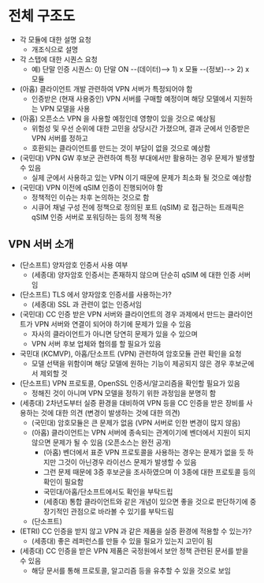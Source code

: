 # 전체 구조도
- 각 모듈에 대한 설명 요청
  - 개조식으로 설명
- 각 스탭에 대한 시퀀스 요청
  - 예) 단말 인증 시퀀스: 0) 단말 ON --(데이터)--> 1) x 모듈 --(정보)--> 2) x 모듈
- (아홉) 클라이언트 개발 관련하여 VPN 서버가 특정되어야 함
  - 인증받은 (현재 사용중인) VPN 서버를 구매할 예정이며 해당 모델에서 지원하는 VPN 모델을 사용
- (아홉) 오픈소스 VPN 을 사용할 예정인데 영향이 있을 것으로 예상됨
  - 위험성 및 우선 순위에 대한 고민을 상당시간 가졌으며, 결과 군에서 인증받은 VPN 서버를 정하고
  - 호환되는 클라이언트를 만드는 것이 부담이 없을 것으로 예상함 
- (국민대) VPN GW 후보군 관련하여 특정 부대에서만 활용하는 경우 문제가 발생할 수 있음
  - 실제 군에서 사용하고 있는 VPN 이기 때문에 문제가 최소화 될 것으로 예상함
- (국민대) VPN 이전에 qSIM 인증이 진행되어야 함
  - 정책적인 이슈는 차후 논의하는 것으로 함
  - 시큐어 채널 구성 전에 정책으로 정의된 포트 (qSIM) 로 접근하는 트래픽은 qSIM 인증 서버로 포워딩하는 등의 정책 적용

## VPN 서버 소개
- (단소프트) 양자암호 인증서 사용 여부
  - (세종대) 양자암호 인증서는 존재하지 않으며 단순히 qSIM 에 대한 인증 서버임 
- (단소프트) TLS 에서 양자암호 인증서를 사용하는가?
  - (세종대) SSL 과 관련이 없는 인증서임
- (국민대) CC 인증 받은 VPN 서버와 클라이언트의 경우 과제에서 만드는 클라이언트가 VPN 서버와 연결이 되어야 하기에 문제가 있을 수 있음
  - 자사의 클라이언트가 아니면 당연히 문제가 있을 수 있으며
  - VPN 서버 후보 업체와 협의를 할 필요가 있음
- 국민대 (KCMVP), 아홉/단소프트 (VPN) 관련하여 암호모듈 관련 확인을 요청
  - 모델 선택을 위함이며 해당 모델에 원하는 기능이 제공되지 않은 경우 후보군에서 제외할 것
- (단소프트) VPN 프로토콜, OpenSSL 인증서/알고리즘을 확인할 필요가 있음
  - 정해진 것이 아니며 VPN 모델을 정하기 위한 과정임을 분명히 함
- (세종대) 2차년도부터 실증 환경을 대비하여 VPN 등을 CC 인증을 받은 장비를 사용하는 것에 대한 의견 (변경이 발생하는 것에 대한 의견)
  - (국민대) 암호모듈은 큰 문제가 없음 (VPN 서버로 인한 변경이 많지 않음)
  - (아홉) 클라이언트는 VPN 서버에 종속되는 관계이기에 벤더에서 지원이 되지 않으면 문제가 될 수 있음 (오픈소스는 완전 공개)
    - (아홉) 벤더에서 표준 VPN 프로토콜을 사용하는 경우는 문제가 없을 듯 하지만 그것이 아닌경우 라이선스 문제가 발생할 수 있음
    - 그런 문제 때문에 3증 후보군을 조사하였으며 이 3종에 대한 프로토콜 등의 확인이 필요함
    - 국민대/아홉/단소프트에서도 확인을 부탁드립
    - (세종대) 통합 클라이언트와 같은 개념이 있으면 좋을 것으로 판단하기에 중장기적인 관점으로 바라볼 수 있기를 부탁드림
  - (단소프트) 
- (ETRI) CC 인증을 받지 않고 VPN 과 같은 제품을 실증 환경에 적용할 수 있는가?
  - (세종대) 좋은 레퍼런스를 만들 수 있을 필요가 있는지 고민이 됨
- (세종대) CC 인증을 받은 VPN 제품은 국정원에서 보안 정책 관련된 문서를 받을 수 있음
    - 해당 문서를 통해 프로토콜, 알고리즘 등을 유추할 수 있을 것으로 보임
